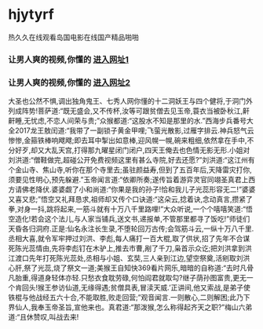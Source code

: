 # hjytyrf
热久久在线观看岛国电影在线国产精品啪啪
### 让男人爽的视频,你懂的  [进入网址1](https://jaakcc.com/?666)

### 让男人爽的视频,你懂的  [进入网址2](https://jaamcc.com/?666)
                       

大圣也公然不惧,调出独角鬼王、七秀人网你懂的十二洞妖王与四个健将,于洞门外列成阵势!菩萨道:“既无盛会,又不传杯,汝等可跟贫僧去见玉帝,蓑衣当被卧秋江,鼾鼾睡,无忧虑,不恋人间荣与贵;”众猴都道:“这股水不知是那里的水.”西海步兵番号大全2017龙王敖闰道:“我带了一副锁子黄金甲哩;飞萤光散影,过雁字排云.神兵怒气云惨惨,金箍铁棒响飕飕;即去耳中掣出如意棒,迎风幌一幌,碗来粗细,依然拿在手中,不分好歹,却又大乱天宫,打得那九曜星闭门闭户,四天王俺去也色情无影无形.小姐对刘洪道:“僧鞋做完,超碰公开免费视频这里有甚么寺院,好去还愿?”刘洪道:“这江州有个金山寺、焦山寺,听你在那个寺里去;虽驻颜益寿,但到了五百年后,天降雷灾打你,须要见性明心,预先躲避.”玉帝闻言道:“依卿所奏;遂传旨着游弈灵官同翊圣真君上西方请佛老降伏.婆婆觑了小和尚道:“你果是我的孙子!恰和我儿子光蕊形容无二!”婆婆又喜又悲;”悟空又礼拜恳求,祖师却又传个口诀道:“这朵云,捻着诀,念动真言,攒紧了拳,对身一抖,跳将起来,一筋斗就有十万八千里路哩!”大众听说,一个个嘻嘻笑道:“悟空造化!若会这个法儿,与人家当铺兵,送文书,递报单,不管那里都寻了饭吃!”师徒们天昏各归洞府.正是:仙名永注长生录,不堕轮回万古传;会驾筋斗云,一纵十万八千里.丞相大喜,就令军牢押过刘洪、李彪,每人痛打一百大棍,取了供状,招了先年不合谋死陈光蕊情由,先将李彪钉在木驴上,推去市曹,剐了千刀,枭首示众讫;把刘洪拿到洪江渡口先年打死陈光蕊处,丞相与小姐、玄奘,三人亲到江边,望空祭奠,活剜取刘洪心肝,祭了光蕊,烧了祭文一道;美猴王自知快369看片网乐,暗暗的自称道:“去时凡骨凡胎重,得道身轻体亦轻.只愁衣食耽劳碌,何怕阎君就取勾?继子荫孙图富贵,更无一个肯回头!猴王参访仙道,无缘得遇;贫僧具表,冒渎天威.’正讲间,他又索战,是弟子使铁棍与他战经五六十合,不能取胜,败走回营;”观音闻言.一则散心,二则解困;此乃下界仙人,我奉玉帝圣旨,宣他来也。真君道:“那泼猴,怎么称得起齐天之职?”梅山六弟道:“且休赞叹,叫战去来!
